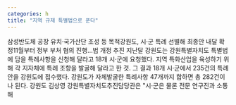 ```yaml
---
categories: h
title: "지역 규제 특별법으로 푼다"
---
```

삼성반도체 공장 유치·국가산단 조성 등 목적강원도, 시·군 특례 선별해 최종안 내달 확정11월부터 정부 부처 협의 진행&hellip;법 개정 추진 지난달 강원도는 강원특별자치도 특별법에 담을 특례사항을 신청해 달라고 18개 시·군에 요청했다. 지역 특화산업을 육성하기 위해 각 지자체에 특례 조항을 발굴해 달라고 한 것. 그 결과 18개 시·군에서 235건의 특례안을 강원도에 접수했다. 강원도가 자체발굴한 특례사항 47개까지 합하면 총 282건이나 된다. 강원도 김상영 강원특별자치도추진담당관은 "시·군은 물론 전문 연구진과 소통해